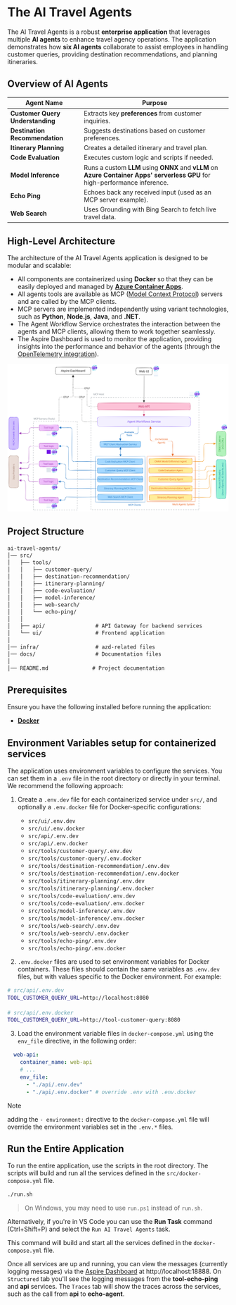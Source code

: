 # The AI Travel Agents

The AI Travel Agents is a robust **enterprise application** that leverages multiple **AI agents** to enhance travel agency operations. The application demonstrates how **six AI agents** collaborate to assist employees in handling customer queries, providing destination recommendations, and planning itineraries.

## Overview of AI Agents

| Agent Name                       | Purpose                                                                                                                       |
| -------------------------------- | ----------------------------------------------------------------------------------------------------------------------------- |
| **Customer Query Understanding** | Extracts key **preferences** from customer inquiries.                                                                         |
| **Destination Recommendation**   | Suggests destinations based on customer preferences.                                                                          |
| **Itinerary Planning**           | Creates a detailed itinerary and travel plan.                                                                                 |
| **Code Evaluation**              | Executes custom logic and scripts if needed.                                                                                  |
| **Model Inference**              | Runs a custom **LLM** using **ONNX** and **vLLM** on **Azure Container Apps' serverless GPU** for high-performance inference. |
| **Echo Ping**                    | Echoes back any received input (used as an MCP server example).                                                               |
| **Web Search**                   | Uses Grounding with Bing Search to fetch live travel data.                                                                    |

## High-Level Architecture

The architecture of the AI Travel Agents application is designed to be modular and scalable:

- All components are containerized using **Docker** so that they can be easily deployed and managed by **[Azure Container Apps](https://learn.microsoft.com/azure/container-apps/)**.
- All agents tools are available as MCP ([Model Context Protocol](https://github.com/modelcontextprotocol)) servers and are called by the MCP clients.
- MCP servers are implemented independently using variant technologies, such as **Python**, **Node.js**, **Java**, and **.NET**.
- The Agent Workflow Service orchestrates the interaction between the agents and MCP clients, allowing them to work together seamlessly.
- The Aspire Dashboard is used to monitor the application, providing insights into the performance and behavior of the agents (through the [OpenTelemetry integration](https://opentelemetry.io/ecosystem/integrations/)).

![High-Level Architecture](docs/ai-travel-agents-architecture-diagram.svg)

## Project Structure

```
ai-travel-agents/
│── src/
│   ├── tools/
│   │   ├── customer-query/
│   │   ├── destination-recommendation/
│   │   ├── itinerary-planning/
│   │   ├── code-evaluation/
│   │   ├── model-inference/
│   │   ├── web-search/
│   │   └── echo-ping/
│   │
│   ├── api/                # API Gateway for backend services
│   └── ui/                 # Frontend application
│
│── infra/                  # azd-related files
│── docs/                   # Documentation files
│
│── README.md              # Project documentation
```

## Prerequisites

Ensure you have the following installed before running the application:

- **[Docker](https://www.docker.com/)**

## Environment Variables setup for containerized services

The application uses environment variables to configure the services. You can set them in a `.env` file in the root directory or directly in your terminal. We recommend the following approach:
1. Create a `.env.dev` file for each containerized service under `src/`, and optionally a `.env.docker` file for Docker-specific configurations:
    - `src/ui/.env.dev`
    - `src/ui/.env.docker`
    - `src/api/.env.dev`
    - `src/api/.env.docker`
    - `src/tools/customer-query/.env.dev`
    - `src/tools/customer-query/.env.docker`
    - `src/tools/destination-recommendation/.env.dev`
    - `src/tools/destination-recommendation/.env.docker`
    - `src/tools/itinerary-planning/.env.dev`
    - `src/tools/itinerary-planning/.env.docker`
    - `src/tools/code-evaluation/.env.dev`
    - `src/tools/code-evaluation/.env.docker`
    - `src/tools/model-inference/.env.dev`
    - `src/tools/model-inference/.env.docker`
    - `src/tools/web-search/.env.dev`
    - `src/tools/web-search/.env.docker`
    - `src/tools/echo-ping/.env.dev`
    - `src/tools/echo-ping/.env.docker`

2. `.env.docker` files are used to set environment variables for Docker containers. These files should contain the same variables as `.env.dev` files, but with values specific to the Docker environment. For example:
```bash
# src/api/.env.dev
TOOL_CUSTOMER_QUERY_URL=http://localhost:8080

# src/api/.env.docker
TOOL_CUSTOMER_QUERY_URL=http://tool-customer-query:8080
```

3. Load the environment variable files in `docker-compose.yml` using the `env_file` directive, in the following order:
```yml
  web-api:
    container_name: web-api
    # ...
    env_file: 
      - "./api/.env.dev"
      - "./api/.env.docker" # override .env with .env.docker
```

> [!Note]
> adding the `- environment:` directive to the `docker-compose.yml` file will override the environment variables set in the `.env.*` files.

## Run the Entire Application

To run the entire application, use the scripts in the root directory. The scripts will build and run all the services defined in the `src/docker-compose.yml` file.

```sh
./run.sh
```

> On Windows, you may need to use `run.ps1` instead of `run.sh`.

Alternatively, if you're in VS Code you can use the **Run Task** command (Ctrl+Shift+P) and select the `Run AI Travel Agents` task.

This command will build and start all the services defined in the `docker-compose.yml` file.

Once all services are up and running, you can view the messages (currently logging messages) via the [Aspire Dashboard](https://aspiredashboard.com/) at http://localhost:18888. On `Structured` tab you'll see the logging messages from the **tool-echo-ping** and **api** services. The `Traces` tab will show the traces across the services, such as the call from **api** to **echo-agent**.
